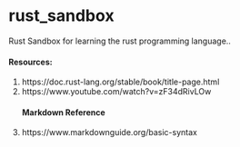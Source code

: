 # rust_sandbox
Rust Sandbox for learning the rust programming language..

<h4>Resources:</h4>
<ol>
<li>
https://doc.rust-lang.org/stable/book/title-page.html
</li>
<li>
https://www.youtube.com/watch?v=zF34dRivLOw
</li>
<h4>Markdown Reference</h4>
<li>
https://www.markdownguide.org/basic-syntax
</li>
</ol>

